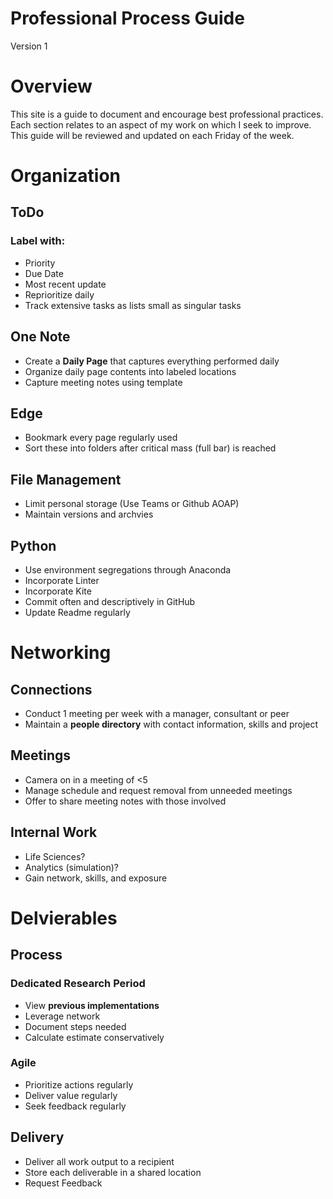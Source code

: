 # Professional Process Guide

Version 1

# Overview

This site is a guide to document and encourage best professional practices.
Each section relates to an aspect of my work on which I seek to improve.
This guide will be reviewed and updated on each Friday of the week.

# Organization
## ToDo

### Label with:
-	Priority
-	Due Date
-	Most recent update
-	Reprioritize daily
-	Track extensive tasks as lists small as singular tasks

## One Note
- Create a **Daily Page** that captures everything performed daily
- Organize daily page contents into labeled locations
- Capture meeting notes using template

## Edge
- Bookmark every page regularly used
- Sort these into folders after critical mass (full bar) is reached

## File Management
- Limit personal storage (Use Teams or Github AOAP)
- Maintain versions and archvies

## Python
- Use environment segregations through Anaconda
- Incorporate Linter
- Incorporate Kite
- Commit often and descriptively in GitHub
- Update Readme regularly

# Networking
## Connections
- Conduct 1 meeting per week with a manager, consultant or peer
- Maintain a **people directory** with contact information, skills and project

## Meetings
- Camera on in a meeting of <5
- Manage schedule and request removal from unneeded meetings
- Offer to share meeting notes with those involved

## Internal Work
- Life Sciences?
- Analytics (simulation)?
- Gain network, skills, and exposure

# Delvierables
## Process
### Dedicated Research Period
- View **previous implementations**
- Leverage network
- Document steps needed
- Calculate estimate conservatively
### Agile
- Prioritize actions regularly
- Deliver value regularly
- Seek feedback regularly

## Delivery
- Deliver all work output to a recipient
- Store each deliverable in a shared location
- Request Feedback
